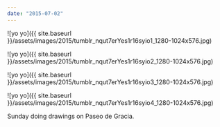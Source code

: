 ```yaml
---
date: "2015-07-02"
---
```


![yo yo]({{ site.baseurl }}/assets/images/2015/tumblr_nqut7erYes1r16syio1_1280-1024x576.jpg)

![yo yo]({{ site.baseurl }}/assets/images/2015/tumblr_nqut7erYes1r16syio2_1280-1024x576.jpg)

![yo yo]({{ site.baseurl }}/assets/images/2015/tumblr_nqut7erYes1r16syio3_1280-1024x576.jpg)

![yo yo]({{ site.baseurl }}/assets/images/2015/tumblr_nqut7erYes1r16syio4_1280-1024x576.jpg)

Sunday doing drawings on Paseo de Gracia.
